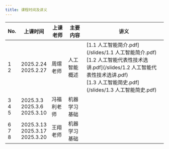 ```yaml
---
title: 课程时间及讲义
---
```


| No. | 上课时间 | 上课老师 | 主要内容 | 讲义 |
| - | - | - | - | - |
| 1<br />2 | 2025.2.24<br />2025.2.27 | 周熠老师 | 人工智能概述 | [1.1 人工智能简介.pdf](/slides/1.1 人工智能简介.pdf)<br />[1.2 人工智能代表性技术选讲.pdf](/slides/1.2 人工智能代表性技术选讲.pdf)<br />[1.3 人工智能简史.pdf](/slides/1.3 人工智能简史.pdf) |
| 3<br />4<br />5 | 2025.3.3<br />2025.3.6<br />2025.3.10   | 冯福利老师 | 机器学习基础 |  |
| 6<br />7<br />8 | 2025.3.13<br />2025.3.17<br />2025.3.20 | 王翔老师 | 机器学习基础 |  |
